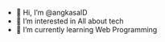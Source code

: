 - 👋 Hi, I’m @angkasaID
- 👀 I’m interested in All about tech
- 🌱 I’m currently learning Web Programming

<!---
angkasaID/angkasaID is a ✨ special ✨ repository because its `README.md` (this file) appears on your GitHub profile.
You can click the Preview link to take a look at your changes.
--->
